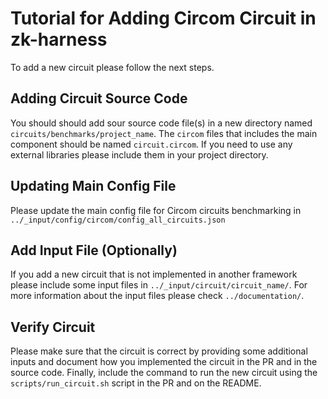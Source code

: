 # Tutorial for Adding Circom Circuit in zk-harness

To add a new circuit please follow the next steps.

## Adding Circuit Source Code

You should should add sour source code file(s) in a new directory named `circuits/benchmarks/project_name`.
The `circom` files that includes the main component should be named `circuit.circom`.
If you need to use any external libraries please include them in your project directory.

## Updating Main Config File

Please update the main config file for Circom circuits benchmarking in `../_input/config/circom/config_all_circuits.json`

## Add Input File (Optionally)

If you add a new circuit that is not implemented in another framework please include some input files in `../_input/circuit/circuit_name/`. 
For more information about the input files please check `../documentation/`.

## Verify Circuit

Please make sure that the circuit is correct by providing some additional 
inputs and document how you implemented the circuit in the PR and in the source
code. Finally, include the command to run the new circuit using the 
`scripts/run_circuit.sh` script in the PR and on the README.
